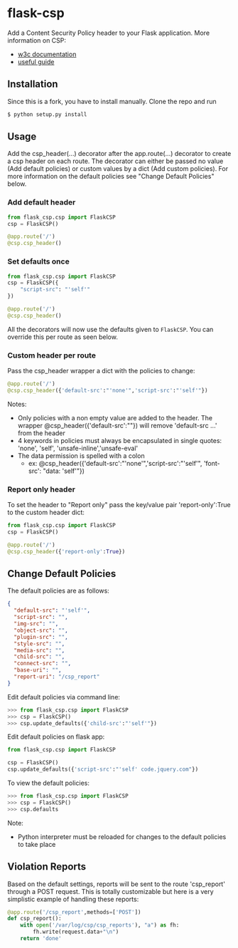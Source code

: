 # flask-csp

Add a Content Security Policy header to your Flask application.
More information on CSP:
* [w3c documentation](http://www.w3.org/TR/CSP2/)
* [useful guide](http://www.html5rocks.com/en/tutorials/security/content-security-policy/)

## Installation

Since this is a fork, you have to install manually. Clone the repo and run

```bash
$ python setup.py install
```

## Usage
Add the csp_header(...) decorator after the app.route(...) decorator to create a csp header on each route. The decorator can either be passed no value (Add default policies) or custom values by a dict (Add custom policies). For more information on the default policies see "Change Default Policies" below.

### Add default header
```python
from flask_csp.csp import FlaskCSP
csp = FlaskCSP()

@app.route('/')
@csp.csp_header()
```

### Set defaults once

```python
from flask_csp.csp import FlaskCSP
csp = FlaskCSP({
    "script-src": "'self'"
})

@app.route('/')
@csp.csp_header()
```

All the decorators will now use the defaults given to `FlaskCSP`. You can
override this per route as seen below.

### Custom header per route
Pass the csp_header wrapper a dict with the policies to change:
```python
@app.route('/')
@csp.csp_header({'default-src':"'none'",'script-src':"'self'"})
```
Notes: 
* Only policies with a non empty value are added to the header. The wrapper @csp_header({'default-src':""}) will remove 'default-src ...' from the header
* 4 keywords in policies must always be encapsulated in single quotes: 'none', 'self', 'unsafe-inline','unsafe-eval'
* The data permission is spelled with a colon
  * ex: @csp_header({'default-src':"'none'",'script-src':"'self'", 'font-src': "data: 'self'"})

### Report only header
To set the header to "Report only" pass the key/value pair 'report-only':True to the custom header dict:
```python
from flask_csp.csp import FlaskCSP
csp = FlaskCSP()

@app.route('/')
@csp.csp_header({'report-only':True})
```

## Change Default Policies
The default policies are as follows:
```json
{
  "default-src": "'self'",
  "script-src": "",
  "img-src": "",
  "object-src": "",
  "plugin-src": "",
  "style-src": "",
  "media-src": "",
  "child-src": "",
  "connect-src": "",
  "base-uri": "",
  "report-uri": "/csp_report"
}
```
Edit default policies via command line:
```python
>>> from flask_csp.csp import FlaskCSP
>>> csp = FlaskCSP()
>>> csp.update_defaults({'child-src':"'self'"})
```
Edit default policies on flask app:
```python
from flask_csp.csp import FlaskCSP

csp = FlaskCSP()
csp.update_defaults({'script-src':"'self' code.jquery.com"})
```

To view the default policies:
```python
>>> from flask_csp.csp import FlaskCSP
>>> csp = FlaskCSP()
>>> csp.defaults
```
Note: 
* Python interpreter must be reloaded for changes to the default policies to take place

## Violation Reports
Based on the default settings, reports will be sent to the route 'csp_report' through a POST request. This is totally customizable but here is a very simplistic example of handling these reports:
```python
@app.route('/csp_report',methods=['POST'])
def csp_report():
    with open('/var/log/csp/csp_reports'), "a") as fh:
        fh.write(request.data+"\n")
    return 'done'
```
